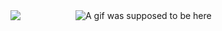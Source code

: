   <img align="right" alt="A gif was supposed to be here" width="400" src="https://user-images.githubusercontent.com/74038190/213866269-5d00981c-7c98-46d7-8a8e-16f462f15227.gif">

<img alingn="center" src="![](https://github.com/Offboy-mp4/Offboy-mp4/blob/main/knight.gif)">
